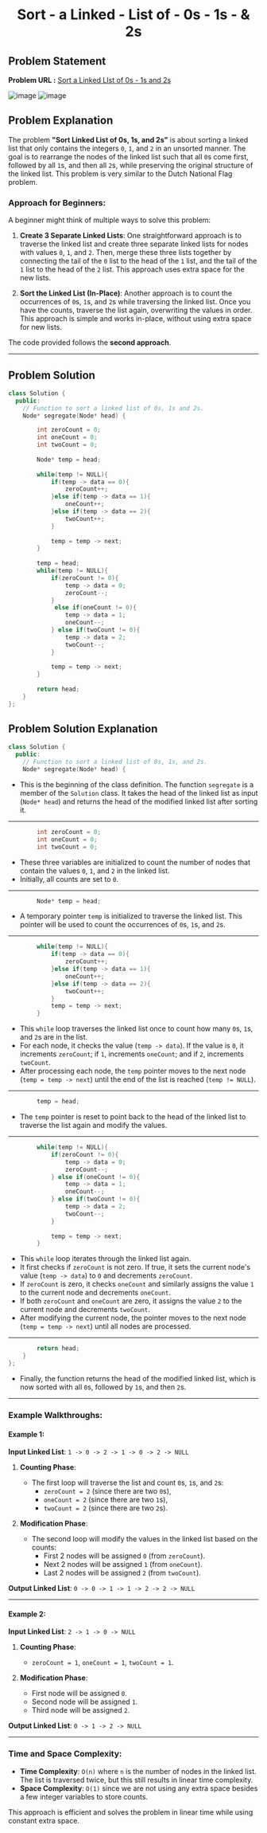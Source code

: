<h1 align='center'>Sort - a Linked - List of - 0s - 1s - & 2s</h1>

## Problem Statement

**Problem URL :** [Sort a Linked LIst of 0s - 1s and 2s](https://www.geeksforgeeks.org/problems/given-a-linked-list-of-0s-1s-and-2s-sort-it/1)

![image](https://github.com/user-attachments/assets/5506ce03-7679-4d44-9960-702d8e5e2817)
![image](https://github.com/user-attachments/assets/956b0014-167d-4a0a-87f5-2c171542b8a0)

## Problem Explanation
The problem **"Sort Linked List of 0s, 1s, and 2s"** is about sorting a linked list that only contains the integers `0`, `1`, and `2` in an unsorted manner. The goal is to rearrange the nodes of the linked list such that all `0`s come first, followed by all `1`s, and then all `2`s, while preserving the original structure of the linked list. This problem is very similar to the Dutch National Flag problem.

### Approach for Beginners:
A beginner might think of multiple ways to solve this problem:

1. **Create 3 Separate Linked Lists**: 
   One straightforward approach is to traverse the linked list and create three separate linked lists for nodes with values `0`, `1`, and `2`. Then, merge these three lists together by connecting the tail of the `0` list to the head of the `1` list, and the tail of the `1` list to the head of the `2` list. This approach uses extra space for the new lists.

2. **Sort the Linked List (In-Place)**:
   Another approach is to count the occurrences of `0`s, `1`s, and `2`s while traversing the linked list. Once you have the counts, traverse the list again, overwriting the values in order. This approach is simple and works in-place, without using extra space for new lists.

The code provided follows the **second approach**.

---

## Problem Solution
```cpp
class Solution {
  public:
    // Function to sort a linked list of 0s, 1s and 2s.
    Node* segregate(Node* head) {

        int zeroCount = 0;
        int oneCount = 0;
        int twoCount = 0;
        
        Node* temp = head;
        
        while(temp != NULL){
            if(temp -> data == 0){
                zeroCount++;
            }else if(temp -> data == 1){
                oneCount++;
            }else if(temp -> data == 2){
                twoCount++;
            }
            
            temp = temp -> next;
        }
        
        temp = head;
        while(temp != NULL){
            if(zeroCount != 0){
                temp -> data = 0;
                zeroCount--;
            }
             else if(oneCount != 0){
                temp -> data = 1;
                oneCount--;
            } else if(twoCount != 0){
                temp -> data = 2;
                twoCount--;
            }
            
            temp = temp -> next;
        }
        
        return head;
    }
};
```

## Problem Solution Explanation

```cpp
class Solution {
  public:
    // Function to sort a linked list of 0s, 1s, and 2s.
    Node* segregate(Node* head) {
```
- This is the beginning of the class definition. The function `segregate` is a member of the `Solution` class. It takes the head of the linked list as input (`Node* head`) and returns the head of the modified linked list after sorting it.

---

```cpp
        int zeroCount = 0;
        int oneCount = 0;
        int twoCount = 0;
```
- These three variables are initialized to count the number of nodes that contain the values `0`, `1`, and `2` in the linked list.
- Initially, all counts are set to `0`.

---

```cpp
        Node* temp = head;
```
- A temporary pointer `temp` is initialized to traverse the linked list. This pointer will be used to count the occurrences of `0`s, `1`s, and `2`s.

---

```cpp
        while(temp != NULL){
            if(temp -> data == 0){
                zeroCount++;
            }else if(temp -> data == 1){
                oneCount++;
            }else if(temp -> data == 2){
                twoCount++;
            }
            temp = temp -> next;
        }
```
- This `while` loop traverses the linked list once to count how many `0`s, `1`s, and `2`s are in the list.
- For each node, it checks the value (`temp -> data`). If the value is `0`, it increments `zeroCount`; if `1`, increments `oneCount`; and if `2`, increments `twoCount`.
- After processing each node, the `temp` pointer moves to the next node (`temp = temp -> next`) until the end of the list is reached (`temp != NULL`).

---

```cpp
        temp = head;
```
- The `temp` pointer is reset to point back to the head of the linked list to traverse the list again and modify the values.

---

```cpp
        while(temp != NULL){
            if(zeroCount != 0){
                temp -> data = 0;
                zeroCount--;
            } else if(oneCount != 0){
                temp -> data = 1;
                oneCount--;
            } else if(twoCount != 0){
                temp -> data = 2;
                twoCount--;
            }
            
            temp = temp -> next;
        }
```
- This `while` loop iterates through the linked list again.
- It first checks if `zeroCount` is not zero. If true, it sets the current node's value (`temp -> data`) to `0` and decrements `zeroCount`.
- If `zeroCount` is zero, it checks `oneCount` and similarly assigns the value `1` to the current node and decrements `oneCount`.
- If both `zeroCount` and `oneCount` are zero, it assigns the value `2` to the current node and decrements `twoCount`.
- After modifying the current node, the pointer moves to the next node (`temp = temp -> next`) until all nodes are processed.

---

```cpp
        return head;
    }
};
```
- Finally, the function returns the head of the modified linked list, which is now sorted with all `0`s, followed by `1`s, and then `2`s.

---

### Example Walkthroughs:

#### Example 1:
**Input Linked List**: `1 -> 0 -> 2 -> 1 -> 0 -> 2 -> NULL`

1. **Counting Phase**: 
   - The first loop will traverse the list and count `0`s, `1`s, and `2`s:
     - `zeroCount = 2` (since there are two `0`s),
     - `oneCount = 2` (since there are two `1`s),
     - `twoCount = 2` (since there are two `2`s).

2. **Modification Phase**:
   - The second loop will modify the values in the linked list based on the counts:
     - First 2 nodes will be assigned `0` (from `zeroCount`).
     - Next 2 nodes will be assigned `1` (from `oneCount`).
     - Last 2 nodes will be assigned `2` (from `twoCount`).

**Output Linked List**: `0 -> 0 -> 1 -> 1 -> 2 -> 2 -> NULL`

---

#### Example 2:
**Input Linked List**: `2 -> 1 -> 0 -> NULL`

1. **Counting Phase**: 
   - `zeroCount = 1`, `oneCount = 1`, `twoCount = 1`.

2. **Modification Phase**:
   - First node will be assigned `0`.
   - Second node will be assigned `1`.
   - Third node will be assigned `2`.

**Output Linked List**: `0 -> 1 -> 2 -> NULL`

---

### Time and Space Complexity:
- **Time Complexity**: `O(n)` where `n` is the number of nodes in the linked list. The list is traversed twice, but this still results in linear time complexity.
- **Space Complexity**: `O(1)` since we are not using any extra space besides a few integer variables to store counts.

This approach is efficient and solves the problem in linear time while using constant extra space.

